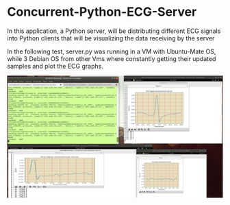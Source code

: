 # Concurrent-Python-ECG-Server


In this application, a Python server, will be distributing different ECG signals into Python clients that will be visualizing the data receiving by the server

In the following test, server.py was running in a VM with Ubuntu-Mate OS, while 3 Debian OS from other Vms where constantly
getting their updated samples and plot the ECG graphs.

![img](https://github.com/NikosMouzakitis/Concurrent-Python-ECG-Server/blob/master/pythonconcurrentserver.png)

